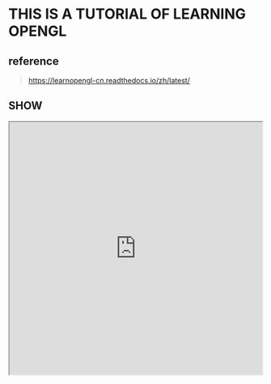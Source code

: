 # THIS IS A TUTORIAL OF LEARNING OPENGL

## reference
>https://learnopengl-cn.readthedocs.io/zh/latest/

## SHOW
<iframe width=500px height=500px src="https://github.com/atalia/LearningOpenGL/tree/master/OpenGL/Transformation/loli.gif")></iframe>